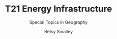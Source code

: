 ---
  audience: 
    - "high_school"
    - "community_college"
    - "university"
  author: "Betsy Smalley"
  description: "This is an inquiry activity to introduce OpenStreetMap users to energy generation and transmission using OpenInfraMap."
  difficulty: "beginner"
  date_posted: "2020-01-14"
  osm_username: "betsysmalley@gmail.com"
  filename: "1579024892097-Energy-Infrastructure-Key.pdf"
  group: ""
  layout: "project"
  preparation_time: "less_than_one_hour"
  project_time: "one_hour"
  tags: 
    - "Environmental"
    - "Industrialization and Economic Development"
  thumbnail: "1579025031071-energy infrastructure.JPG"
  title: "T21 Energy Infrastructure"
  subtitle: "Special Topics in Geography"
  type: "desktop"
  url: "2023-07-12-590194"

---